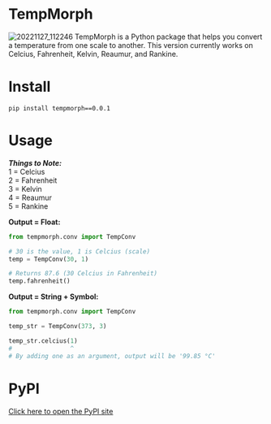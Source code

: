 # TempMorph
![20221127_112246](https://user-images.githubusercontent.com/117014887/204119117-fa9f791f-705f-4c70-897d-7b468c95f6cc.png)
TempMorph is a Python package that helps you convert a temperature from one scale to another. This version currently works on Celcius, Fahrenheit, Kelvin, Reaumur, and Rankine.

# Install
```
pip install tempmorph==0.0.1
```
# Usage

***Things to Note:***  
1 = Celcius  
2 = Fahrenheit  
3 = Kelvin  
4 = Reaumur  
5 = Rankine 

**Output = Float:**
```python
from tempmorph.conv import TempConv

# 30 is the value, 1 is Celcius (scale)
temp = TempConv(30, 1)

# Returns 87.6 (30 Celcius in Fahrenheit)
temp.fahrenheit()
```
  
  
**Output = String + Symbol:**  
```python
from tempmorph.conv import TempConv

temp_str = TempConv(373, 3)

temp_str.celcius(1)
#                ^
# By adding one as an argument, output will be '99.85 °C'
```

# PyPI
[Click here to open the PyPI site](https://pypi.org/project/tempmorph/0.0.1/)
